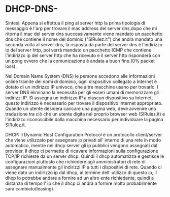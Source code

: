 # DHCP-DNS-
Sintesi: Appena si effettua il ping al server http la prima tipologia di messaggio è l'arp per trovare il mac address del server dns,dopo che mi ritorna il mac del server dns successivamente viene mandato un pacchetto dns che contiene il nome del dominio
("SIRulez.it") che andrà mandato una seconda volta al server dns, la risposta da parte del server dns è l'indirizzo ip del server http, poi verrà mandato un pacchetto ICMP che contiene l'indirizzo ip del server http che ha ricevuto e il server http risponderà con un pong ovvero che la comunicazione è andata a buon fine.(0% packet loss).

Nel Domain Name System (DNS) le persone accedono alle informazioni online tramite dei nomi di dominio, ogni dispositivo collegato a Internet è dotato di un indirizzo IP univoco, che altre macchine usano per trovarlo. I server DNS eliminano la necessità per gli esseri umani di memorizzare gli indirizzi IP.
Si assegna un indirizzo IP a ciascun dispositivo su Internet, questo indirizzo è necessario per trovare il dispositivo Internet appropriato. Quando un utente desidera caricare una pagina web, deve avvenire una traduzione tra ciò che un utente digita nel proprio browser web (SIRulez.it) e l'indirizzo riconoscibile dalla macchina necessario per individuare la pagina SIRulez.it.

DHCP: Il Dynamic Host Configuration Protocol è un protocollo client/server che viene utilizzato per assegnare ip privati all’ interno di una rete in modo automatico, mentre nel dhcp server gli ip pubblici vengono assegnati dal provider.
Il dhcp ci permette di ricavare informazioni sulla configurazione TCP/IP richieste da un server dhcp.
Quindi il dhcp automatizza e gestisce le configurazioni piuttosto che richiedere agli amministratori di rete di assegnare manualmente gli indirizzi IP a tutti i dispositivi di rete.
Quando ci viene dato un indirizzo ip dal dhcp, al termine dell’ utilizzo di questo ip, il dhcp lo potrebbe andare a fornire ad un altro ente richiedente, quindi a distanza di tempo l’ ip che il dhcp ci andrà a fornire molto probabilmente sarà cambiato(leasing).



